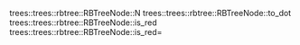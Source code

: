 trees::trees::rbtree::RBTreeNode::N
trees::trees::rbtree::RBTreeNode::to_dot
trees::trees::rbtree::RBTreeNode::is_red
trees::trees::rbtree::RBTreeNode::is_red=